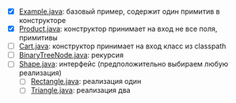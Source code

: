 - [X] [Example.java](src/test/java/org/example/classes/Example.java): базовый пример, содержит один примитив в
  конструкторе
- [X] [Product.java](src/test/java/org/example/classes/Product.java): конструктор принимает на вход не все поля,
  примитивы
- [ ] [Cart.java](src/test/java/org/example/classes/Cart.java): конструктор принимает на вход класс из classpath
- [ ] [BinaryTreeNode.java](src/test/java/org/example/classes/BinaryTreeNode.java): рекурсия
- [ ] [Shape.java](src/test/java/org/example/classes/Shape.java): интерфейс (предположительно выбираем любую реализация)
    - [ ] [Rectangle.java](src/test/java/org/example/classes/Rectangle.java): реализация один
    - [ ] [Triangle.java](src/test/java/org/example/classes/Triangle.java): реализация два
